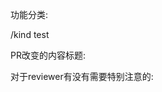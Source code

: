 功能分类:

/kind test

PR改变的内容标题:
<!-- title -->

>

<!-- end title -->
对于reviewer有没有需要特别注意的:
<!-- note -->

>

<!-- end note -->